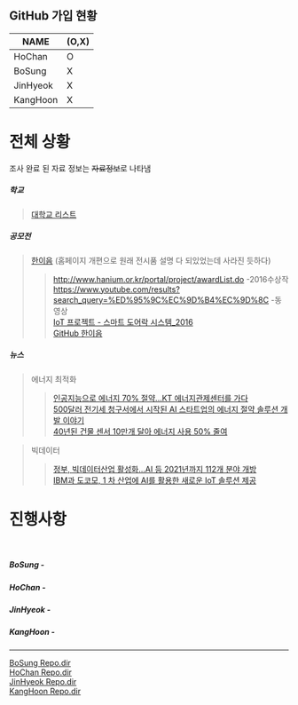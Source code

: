 ## GitHub 가입 현황  

NAME | (O,X)
--------- | ---------
HoChan | O
BoSung | X
JinHyeok | X
KangHoon | X

# 전체 상황  
 
조사 완료 된 자료 정보는 ~~자료정보~~로 나타냄  
 
##### 학교  
> [대학교 리스트](http://khariles.tistory.com/901)  
##### 공모전 
>[한이음](http://www.hanium.or.kr/portal/index.do) (홈페이지 개편으로 원래 전시품 설명 다 되있었는데 사라진 듯하다)   
>>http://www.hanium.or.kr/portal/project/awardList.do -2016수상작  
https://www.youtube.com/results?search_query=%ED%95%9C%EC%9D%B4%EC%9D%8C -동영상  
[IoT 프로젝트 - 스마트 도어락 시스템_2016](https://github.com/yung6699/SmartDoorLock)  
[GitHub 한이음](https://www.google.co.kr/search?biw=1262&bih=896&q=github+%ED%95%9C%EC%9D%B4%EC%9D%8C&oq=github+%ED%95%9C%EC%9D%B4%EC%9D%8C&gs_l=psy-ab.3..0l5j0i30k1.3893.6998.0.7082.14.13.0.0.0.0.146.1264.1j10.11.0....0...1.1j4.64.psy-ab..6.8.919...0i131k1j0i8i30k1.0.aLKju1yfbb0)

##### 뉴스  

> 에너지 최적화  
>>[인공지능으로 에너지 70% 절약...KT 에너지관제센터를 가다](http://biz.chosun.com/site/data/html_dir/2017/01/05/2017010500355.html )  
[500달러 전기세 청구서에서 시작된 AI 스타트업의 에너지 절약 솔루션 개발 이야기](http://blogs.nvidia.co.kr/2017/07/10/ai-energy-conservation/)  
[40년된 건물 센서 10만개 달아 에너지 사용 50% 줄여](http://biz.chosun.com/site/data/html_dir/2014/05/22/2014052203317.html)  

> 빅데이터  
>> [정부, 빅데이터산업 활성화…AI 등 2021년까지 112개 분야 개방](http://m.news.naver.com/read.nhn?mode=LSD&sid1=001&oid=003&aid=0008149206)  
[IBM과 도코모, 1 차 산업에 AI를 활용한 새로운 IoT 솔루션 제공](http://m.seminartoday.net/news/articleView.html?idxno=10340)
 
# 진행사항
    
##### BoSung -  
##### HoChan -  
##### JinHyeok -  
##### KangHoon -  


- - - 
[BoSung Repo.dir](https://github.com/hochan222/Project_2_search_open_projects/tree/master/Bo_Sung)  
[HoChan Repo.dir](https://github.com/hochan222/Project_2_search_open_projects/tree/master/HoChan)  
[JinHyeok Repo.dir](https://github.com/hochan222/Project_2_search_open_projects/tree/master/Jin_Hyeok)  
[KangHoon Repo.dir](https://github.com/hochan222/Project_2_search_open_projects/tree/master/Kang_Hoon)  
